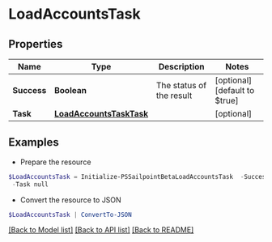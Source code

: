 # LoadAccountsTask
## Properties

Name | Type | Description | Notes
------------ | ------------- | ------------- | -------------
**Success** | **Boolean** | The status of the result | [optional] [default to $true]
**Task** | [**LoadAccountsTaskTask**](LoadAccountsTaskTask.md) |  | [optional] 

## Examples

- Prepare the resource
```powershell
$LoadAccountsTask = Initialize-PSSailpointBetaLoadAccountsTask  -Success true `
 -Task null
```

- Convert the resource to JSON
```powershell
$LoadAccountsTask | ConvertTo-JSON
```

[[Back to Model list]](../README.md#documentation-for-models) [[Back to API list]](../README.md#documentation-for-api-endpoints) [[Back to README]](../README.md)

